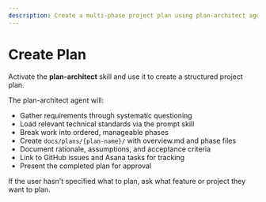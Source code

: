 ```yaml
---
description: Create a multi-phase project plan using plan-architect agent
---
```


# Create Plan

Activate the **plan-architect** skill and use it to create a structured project plan.

The plan-architect agent will:
- Gather requirements through systematic questioning
- Load relevant technical standards via the prompt skill
- Break work into ordered, manageable phases
- Create `docs/plans/{plan-name}/` with overview.md and phase files
- Document rationale, assumptions, and acceptance criteria
- Link to GitHub issues and Asana tasks for tracking
- Present the completed plan for approval

If the user hasn't specified what to plan, ask what feature or project they want to plan.
